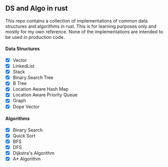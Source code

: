 ## DS and Algo in rust

This repo contains a collection of implementations of common data structures and algorithms in rust. This is for learning purposes only and mostly for my own reference. None of the implementations are intended to be used in production code.

#### Data Structures

- [x] Vector
- [x] LinkedList
- [x] Stack
- [x] Binary Search Tree
- [x] B Tree
- [x] Location Aware Hash Map
- [x] Location Aware Priority Queue
- [x] Graph
- [x] Dope Vector

#### Algorithms

- [x] Binary Search
- [x] Quick Sort
- [x] BFS
- [x] DFS
- [x] Dijkstra's Algorithm
- [x] A\* Algorithm
